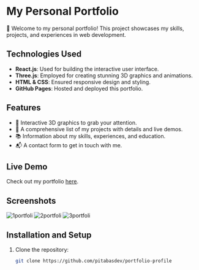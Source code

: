# My Personal Portfolio

👋 Welcome to my personal portfolio! This project showcases my skills, projects, and experiences in web development.

## Technologies Used

- **React.js**: Used for building the interactive user interface.
- **Three.js**: Employed for creating stunning 3D graphics and animations.
- **HTML & CSS**: Ensured responsive design and styling.
- **GitHub Pages**: Hosted and deployed this portfolio.

## Features

- 🌟 Interactive 3D graphics to grab your attention.
- 💼 A comprehensive list of my projects with details and live demos.
- 📚 Information about my skills, experiences, and education.
- 📬 A contact form to get in touch with me.

## Live Demo

Check out my portfolio [here](https://portfolio-pitabas1977.vercel.app/).

## Screenshots

![1portfoli](https://github.com/pitabasdev/portfolio-profile/assets/85897297/c0fbe42c-5736-492a-a6a1-75a49e49d032)
![2portfoli](https://github.com/pitabasdev/portfolio-profile/assets/85897297/293a39fd-be64-4fbb-ba0e-d9a2173b3676)
![3portfoli](https://github.com/pitabasdev/portfolio-profile/assets/85897297/ea78eadc-848b-49bb-a10d-41870c3cab68)

## Installation and Setup

1. Clone the repository:

   ```bash
   git clone https://github.com/pitabasdev/portfolio-profile
